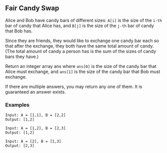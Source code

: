 ## Fair Candy Swap

Alice and Bob have candy bars of different sizes: `A[i]` is the size of the `i-th` bar of candy that Alice has, and `B[j]` is the size of the `j-th` bar of candy that Bob has.

Since they are friends, they would like to exchange one candy bar each so that after the exchange, they both have the same total amount of candy.  (The total amount of candy a person has is the sum of the sizes of candy bars they have.)

Return an integer array ans where `ans[0]` is the size of the candy bar that Alice must exchange, and `ans[1]` is the size of the candy bar that Bob must exchange.

If there are multiple answers, you may return any one of them.  It is guaranteed an answer exists.


### Examples
```
Input: A = [1,1], B = [2,2]
Output: [1,2]
```
```
Input: A = [1,2], B = [2,3]
Output: [1,2]
```
```
Input: A = [2], B = [1,3]
Output: [2,3]
```